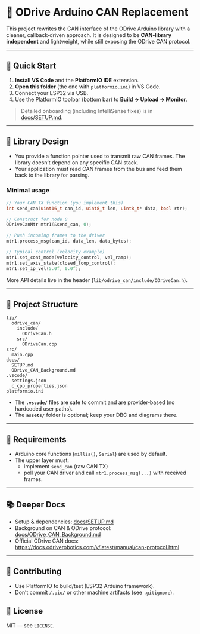 # 🔧 ODrive Arduino CAN Replacement

This project rewrites the CAN interface of the ODrive Arduino library with a cleaner, callback‑driven approach.
It is designed to be **CAN‑library independent** and lightweight, while still exposing the ODrive CAN protocol.

---

## 🚀 Quick Start

1) **Install VS Code** and the **PlatformIO IDE** extension.
2) **Open this folder** (the one with `platformio.ini`) in VS Code.
3) Connect your ESP32 via USB.
4) Use the PlatformIO toolbar (bottom bar) to **Build → Upload → Monitor**.

> Detailed onboarding (including IntelliSense fixes) is in [docs/SETUP.md](docs/SETUP.md).

---

## 🧩 Library Design

- You provide a function pointer used to transmit raw CAN frames. The library doesn’t depend on any specific CAN stack.
- Your application must read CAN frames from the bus and feed them back to the library for parsing.

### Minimal usage

```cpp
// Your CAN TX function (you implement this)
int send_can(uint16_t can_id, uint8_t len, uint8_t* data, bool rtr);

// Construct for node 0
ODriveCanMtr mtr1(&send_can, 0);

// Push incoming frames to the driver
mtr1.process_msg(can_id, data_len, data_bytes);

// Typical control (velocity example)
mtr1.set_cont_mode(velocity_control, vel_ramp);
mtr1.set_axis_state(closed_loop_control);
mtr1.set_ip_vel(5.0f, 0.0f);
```

More API details live in the header (`lib/odrive_can/include/ODriveCan.h`).

---

## 📁 Project Structure

```
lib/
  odrive_can/
    include/
      ODriveCan.h
    src/
      ODriveCan.cpp
src/
  main.cpp
docs/
  SETUP.md
  ODrive_CAN_Background.md
.vscode/
  settings.json
  c_cpp_properties.json
platformio.ini
```

- The **`.vscode/`** files are safe to commit and are provider‑based (no hardcoded user paths).
- The **`assets/`** folder is optional; keep your DBC and diagrams there.

---

## 🧰 Requirements

- Arduino core functions (`millis()`, `Serial`) are used by default.
- The upper layer must:
  - implement `send_can` (raw CAN TX)
  - poll your CAN driver and call `mtr1.process_msg(...)` with received frames.

---

## 📚 Deeper Docs

- Setup & dependencies: [docs/SETUP.md](docs/SETUP.md)
- Background on CAN & ODrive protocol: [docs/ODrive_CAN_Background.md](docs/ODrive_CAN_Background.md)
- Official ODrive CAN docs: https://docs.odriverobotics.com/v/latest/manual/can-protocol.html

---

## 🤝 Contributing

- Use PlatformIO to build/test (ESP32 Arduino framework).
- Don’t commit `/.pio/` or other machine artifacts (see `.gitignore`).

## 📜 License

MIT — see `LICENSE`.
